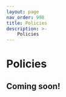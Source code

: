 ```yaml
---
layout: page
nav_order: 998
title: Policies
description: >-
    Policies
---
```


# Policies
## Coming soon!
<!-- 
{:.no_toc}

## Table of Contents
{: .no_toc .text-delta }

1. TOC
{:toc}

---

## Policies

## About the Course

### Course Description

Foundations of Data Science combines three perspectives: inferential thinking, computational thinking, and real-world relevance. Given data arising from some real-world phenomenon, how does one analyze that data so as to understand that phenomenon? The course teaches critical concepts and skills in computer programming and statistical inference, in conjunction with hands-on analysis of real-world datasets, including economic data, document collections, geographical data, and social networks. It also delves into social issues surrounding data analysis such as privacy and study design.

### Prerequisites

The curriculum and format is designed specifically for students who have not previously taken statistics or computer science courses. Students with some prior experience in either statistics or computing are welcome to enroll and often find that this course offers a new perspective that blends computational and inferential thinking. Students who have taken several statistics or computer science courses should instead take a more advanced course like [Data 100](https://ds100.org/).

### Materials & Resources

Our primary text is an online book called [Computational and Inferential Thinking: The Foundations of Data Science](http://inferentialthinking.com/). This text was written for the course by the course instructors. A complete PDF of the textbook can be found in the Student Materials Google Drive.

The computing platform for the course is hosted at data8.datahub.berkeley.edu. Students find it convenient to use their own computer for the course. If you do not have adequate access to a personal computer, we can help you borrow a machine; please contact data8@berkeley.edu.

### Support

You are not alone in this course; the staff and instructors are here to support you as you learn the material. It's expected that some aspects of the course will take time to master, and the best way to master challenging material is to ask questions. For questions, use [Ed](https://edstem.org/us/courses/44018/). We will also [hold in-person and virtual office hours](https://www.data8.org/fa23/officehours) that offer drop-in help on assignments and course material.

Your lab TA will be your main point of contact for all course related questions/grade clarifications. The TAs are here to support you so please lean on your lab TA if you need more support in the class or have any questions/concerns.

Small-group tutoring sessions will be available for students in need of additional support to develop confidence with core concepts. In past semesters, students who attended have found these sessions to be a great use of their time. Details about sign-ups will be available a few weeks into the term.

## Course Components

### Live Lecture

Live lectures will be held on Mondays, Wednesdays, and Fridays starting at 10:10am in Wheeler 150. Recordings of these sessions will be provided, but students are highly encouraged to attend in real time. Slides and lecture examples will be provided on the course website.

### Labs

Fall 2023 lab policies differ slightly from the Spring 2023 policies. Read this instead of asking former students how labs work.

Weekly labs include a discussion worksheet covering recent material and a programming-based lab assignment that develops skills with computational and inferential concepts. Lab assignments will be released on Monday night each week.

This semester, we are offering two lab formats: an attendance-based option called regular lab and a submission-based option called self-service lab. Both are designed to help students learn the course material equally well. You can choose which format you want. Switching formats will be permitted during the first week, but most students will pick one format and stick with it for the semester.

_Regular Lab_

Regular lab meetings are two hours long. The first hour focuses on the discussion worksheet and group problem solving. The second hour is dedicated to completing the programming-based lab assignment. To receive credit for lab, you must attend both parts. If you complete the lab assignment before the lab period is over and get checked off by the course staff, you may leave early and still receive credit. If you stay for the complete lab period, make significant progress on the lab assignment, and get checked off by the course staff, you will receive full credit for the lab even if you haven't completed the whole lab assignment.

You will have two lab drops to use throughout the semester. In order to use a lab drop, you must message your GSI at least one hour prior to the start of your lab informing them that you will not be in attendance. For special circumstances, please talk to your GSI.

Please submit your lab to Gradescope, but the autograder results will not affect your score. You will receive full credit for the lab assignment if you are checked off. Your GSI will only check you off if you have either finished the lab notebook or worked until the end of the lab and made substantial progress. Discussion worksheets do not need to be submitted.

Regular lab sessions will not be webcast and are not recorded.

_Self-Service Lab_

Students in the self-service lab must submit the weekly lab assignment to Gradescope by 11 pm Friday. While no class time will be reserved for the lab assignment, there will be dedicated drop-in office hours to assist students with completing the lab. Lab assignments include automatic feedback, so completing the lab assignment in full guarantees you a perfect score. Lab assignments are designed to take one hour.

Your two lowest lab scores will be dropped.

_Choosing a Lab Format_

First-year students and students without prior programming experience are strongly encouraged to choose regular lab. Working on programming-based lab assignments in a small classroom with dedicated course staff available to help is a great way to learn, especially if this is your first exposure to coding!

Both options are meant to be great. Self-service lab is designed to appeal to students who learn well from large-format lectures, working independently at their own pace, and coming to drop-in office hours when they need help. But the regular lab format has advantages for students who wish to work with others and get to know the course staff: a guarantee that lab will take no more than 2 hours each week, a dedicated lab GSI, and the peer learning that comes with regularly attending a weekly section.

### Homework and Projects

Weekly homework assignments are a required part of the course. You must complete and submit your homework independently, but you are allowed to discuss problems with other students and course staff. See the [Learning Cooperatively](https://www.data8.org/fa23/policies/#learning-cooperatively) section below.

Homeworks will be released on Thursday and due the following Wednesday night. Your 2 lowest homework scores will be dropped.

There are 3 projects throughout the semester. A checkpoint must be reached by the following Friday after the project is released, and the whole project is due by the following Friday after the checkpoint.

If you submit a homework or project 24 hours before the deadline or earlier, you will receive 5 bonus points on that assignment.

Data science is about analyzing real-world data sets, and so you will also complete three projects involving real data. On each project, you may work with a single partner; your partner must be from the lab you enrolled in. Both partners will receive the same score.

### Exams

The midterm exam will be held on Friday, October 13 from 7-9pm PT. Please note the date and time carefully.

The final exam is required for a passing grade, and will be held on Monday, December 11 from 8-11am PT.

There will be one alternate exam for the midterm for those with exam conflicts. There will not be an alternate exam for the final exam. All exams will be held in-person.

## Grades

Grades will be assigned using the following weighted components. Every assignment is weighted equally in its category. For example, there are 3 projects, so each project is worth (25 / 3)% = 8.3% of your grade.

| Activity | Grade |
| --- | --- |
| Lab Credit | 10% |
| Homeworks | 20% |
| Projects | 25% |
| Midterm | 15% |
| Final | 30% |

In past semesters of Data 8, more than 40% of the students received grades in the A+/A/A- range and more than 35% received grades in the B+/B/B- range.

Grades for Homeworks, Projects, and Labs will be posted on Gradescope about 1 week after the assignment's due date. Solutions to the assignment and common mistakes will also be posted on Ed. It is up to you to check the solutions and request a regrade request before the regrade deadline (typically 5 days after grade release). Regrade requests can be made on Gradescope. Any regrade request past the deadline will not be looked at; this is to enforce the same deadline across all students, so please do not delay in reviewing your work.

For the midterm exam, there will be a regrade request submission window. Please review the solutions and common mistakes before submitting a regrade request. Requests where a rubric item was incorrectly selected or not selected will be reviewed, but any regrade requests that ask to change the rubric or for partial credit will be ignored.

### Submitting Assignments

All assignments (homework, labs, and projects) will be submitted on Gradescope. Please refer to [this tutorial](https://drive.google.com/file/d/1j-H2NCyC01SL8P2rkyiz7-AYFXE11HCD/view?usp=drive_link) for submitting assignments.

We understand that the submission process is new for many students taking the course. To account for this, we will do our best to accommodate submission-related issues (submitting to the wrong assignment, not saving files correctly, autograder timing out) up until the third week of the course. After the third week, it is **your responsibility** to confirm you have submitted your work correctly.

### Late Submission

The deadline for all assignments in this course is **11 PM PST**. Assignments submitted **less than an hour** after the deadline will not be marked as late. **Submissions after this time**  **will not be accepted**. The only exceptions are DSP extensions. Instructions on how to request an assignment extension are on the [accommodations page](https://data8.org/fa23/accommodations).

Your two lowest homework scores and two lowest lab scores will be dropped in the calculation of your overall grade. If you have an ongoing situation that prevents you from completing course content, please contact your lab TA.

Projects will be accepted up to 2 days (48 hours) late. Projects submitted fewer than 24 hours after the deadline will receive 2/3 credit, and projects submitted between 24 and 48 hours after the deadline will receive 1/3 credit. Projects submitted 48 hours or more after the deadline will receive no credit.

### Assignment Extensions

We understand that life happens and want to provide you with the support you need. If you need to request an extension, please fill out [this form](https://docs.google.com/forms/d/e/1FAIpQLSdPY_gOcPqEp4ccDxNTHpj0e6BiM7WFhK1t7tVmzFEJWNwfbg/viewform?usp=sf_link). Submissions to the form will be visible only to the course instructors, the DSP Lead and Grading Leads. <strong>Please ensure that extension requests are submitted before the deadline to assure timely response on our end.</strong>

<u><strong>Please read the entirety of the form and its instructions before/while submitting a regrade to reduce confusion</strong></u>. Extension requests with reasons pertaining to: *busy weeks, midterms, and projects* will be approved if submitted **3 days in advance of the assignment’s due date**, as these situations should be evident *well in advance*.

This reduces the overload of extension requests on the dates of the assignment, and ensures students have more time to plan out their workload.

### Accommodations

We will provide appropriate accommodations to all students enrolled in Berkeley's [Disabled Students Program (DSP)](https://dsp.berkeley.edu/). To ensure that you receive the appropriate accommodations, have your DSP specialist submit a letter confirming your status and accommodations.

If you're not enrolled in DSP, or are in the process of being onboarded by DSP, you may still be eligible for accommodations. We also aim to provide fair and appropriate accommodations to any students who, because of extenuating circumstances, may need them. Please reach out to [data8@berkeley.edu](mailto:data8@berkeley.edu) in this case.

#### Privacy

All DSP and accommodations-related materials for this course are kept in a repository separate from the rest of the course materials that is visible only to the instructors and selected Lead GSIs.

For any DSP and accommodations-related communications, please reach out to [data8@berkeley.edu](mailto:data8@berkeley.edu) and the DSP Lead will get back to you. This inbox will be visible to future members of course staff, so if you ever have a communication that you wish to remain private, let us know and we can delete the email exchange once the conversation is resolved.

### Learning Cooperatively

We encourage you to discuss course content with your friends and classmates as you are working on your assignments. No matter your academic background, you will learn more if you work alongside others than if you work alone. Ask questions, answer questions, and share ideas liberally.

If some emergency takes you away from the course for an extended period, or if you decide to drop the course for any reason, please don't just disappear silently! You should inform your lab TA and your project partner (if you have one) immediately, so that nobody is expecting you to do something you can't finish.

### Academic Honesty

You must write your answers in your own words, and you must not share your completed work. The exception to this rule is that you can share everything related to a project with your project partner (if you have one) and turn in one project between the two of you, and if you are attending a lab session and have a lab partner you can share everything related to that lab with your lab partner.

Make a serious attempt at every assignment yourself. If you get stuck, read the textbook and go over the lectures and lab discussion. After that, go ahead and discuss any remaining doubts with others, especially the course staff. That way you will get the most out of the discussion. It is important to keep in mind the limits to collaboration. As noted above, you and your friends are encouraged to discuss course content and approaches to problem solving. But you are not allowed to share your code or answers with other students. Doing so is considered academic misconduct, and it doesn't help them either. It sets them up for trouble on upcoming assignments and on the exams.

In addition, posting course content such as homeworks, projects, and exams on any 3rd party websites or submitting your own answers on outside sites/forums is considered academic misconduct.

You are also not permitted to turn in answers or code that you have obtained from others or online sources. Not only does such copying count as academic misconduct, it circumvents the pedagogical goals of an assignment. You must solve problems with the resources made available in the course. You should never look at or have in your possession solutions from another student or another semester.

Please read Berkeley's [Code of Conduct](https://sa.berkeley.edu/code-of-conduct) carefully. Penalties for academic misconduct in Data 8 are severe and include reporting to the [Center for Student Conduct](https://sa.berkeley.edu/conduct). They might also include a F in the course or even dismissal from the university. It's just not worth it!

When you need help, reach out to the course staff using Ed, in office hours, and/or during labs. You are not alone in Data 8! Instructors and staff are here to help you succeed. We expect that you will work with integrity and with respect for other members of the class, just as the course staff will work with integrity and with respect for you.

Finally, know that it's normal to struggle. Berkeley has high standards, which is one of the reasons its degrees are valued. Everyone struggles even though many try not to show it. Even if you don't learn everything that's being covered, you'll be able to build on what you do learn, whereas if you cheat you'll have nothing to build on. You aren't expected to be perfect; it's ok not to get an A.

## A Parting Thought

The main goal of the course is that you should learn, and have a fantastic experience doing so. Please keep that goal in mind throughout the semester. Welcome to Data 8! -->

<script src="../assets/darkmode.js"></script>
<script>
  window.addEventListener("DOMContentLoaded", (event) => {
    onLoad();
});
</script>
